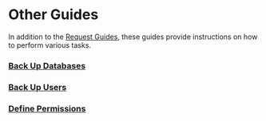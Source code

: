 # Other Guides

In addition to the [Request Guides](../request_guides/README.md), these guides provide instructions on how to perform various tasks.

### [Back Up Databases](../other_guides/backup_databases.md)
### [Back Up Users](../other_guides/backup_users.md)
### [Define Permissions](../other_guides/define_permissions.md)
